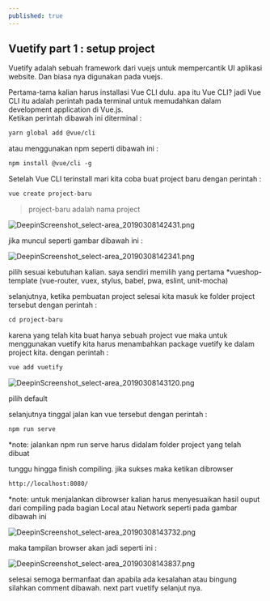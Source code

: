 ```yaml
---
published: true
---
```

## Vuetify part 1 : setup project

> 
Vuetify adalah sebuah framework dari vuejs untuk mempercantik UI aplikasi website. Dan biasa nya digunakan pada vuejs.

Pertama-tama kalian harus installasi Vue CLI dulu. apa itu Vue CLI? jadi Vue CLI itu adalah perintah pada terminal untuk memudahkan dalam development application di Vue.js.   
Ketikan perintah dibawah ini diterminal :
```html
yarn global add @vue/cli
```
atau menggunakan npm seperti dibawah ini :

```html
npm install @vue/cli -g
```

Setelah Vue CLI terinstall mari kita coba buat project baru dengan perintah :
```html
vue create project-baru
```
> project-baru adalah nama project

![DeepinScreenshot_select-area_20190308142431.png]({{site.baseurl}}/_posts/DeepinScreenshot_select-area_20190308142431.png)

jika muncul seperti gambar dibawah ini :

![DeepinScreenshot_select-area_20190308142341.png]({{site.baseurl}}/_posts/DeepinScreenshot_select-area_20190308142341.png)

pilih sesuai kebutuhan kalian. saya sendiri memilih yang pertama *vueshop-template (vue-router, vuex, stylus, babel, pwa, eslint, unit-mocha)

selanjutnya, ketika pembuatan project selesai kita masuk ke folder project tersebut dengan perintah :

```html
cd project-baru
```

karena yang telah kita buat hanya sebuah project vue maka untuk menggunakan vuetify kita harus menambahkan package vuetify ke dalam project kita. dengan perintah :

```html
vue add vuetify
```

![DeepinScreenshot_select-area_20190308143120.png]({{site.baseurl}}/_posts/DeepinScreenshot_select-area_20190308143120.png)

pilih default

selanjutnya tinggal jalan kan vue tersebut dengan perintah : 
```html
npm run serve
```

*note: jalankan npm run serve harus didalam folder project yang telah dibuat

tunggu hingga finish compiling. jika sukses maka ketikan dibrowser
```html
http://localhost:8080/
```

*note: untuk menjalankan dibrowser kalian harus menyesuaikan hasil ouput dari compiling pada bagian Local atau Network seperti pada gambar dibawah ini

![DeepinScreenshot_select-area_20190308143732.png]({{site.baseurl}}/_posts/DeepinScreenshot_select-area_20190308143732.png)

maka tampilan browser akan jadi seperti ini :

![DeepinScreenshot_select-area_20190308143837.png]({{site.baseurl}}/_posts/DeepinScreenshot_select-area_20190308143837.png)


selesai semoga bermanfaat dan apabila ada kesalahan atau bingung silahkan comment dibawah. next part vuetify selanjut nya.